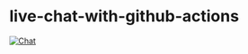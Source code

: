 # live-chat-with-github-actions

[![Chat](https://github.com/GitGinocchio/live-chat-with-github-actions/raw/main/chat-v1.svg)](https://github.com/GitGinocchio/live-chat-with-github-actions/issues/1)